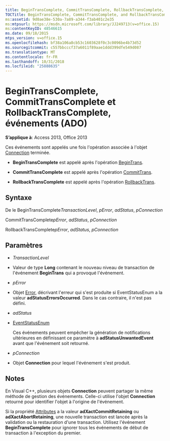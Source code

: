 ```yaml
---
title: BeginTransComplete, CommitTransComplete, RollbackTransComplete, événements (ADO)
TOCTitle: BeginTransComplete, CommitTransComplete, and RollbackTransComplete Events (ADO)
ms:assetid: 9d0ae38e-530a-7a89-a344-f3ab401c2e35
ms:mtpsurl: https://msdn.microsoft.com/library/JJ249713(v=office.15)
ms:contentKeyID: 48546615
ms.date: 09/18/2015
mtps_version: v=office.15
ms.openlocfilehash: bf38a106a8cb53c1603628f0c3c0096be4b73d52
ms.sourcegitcommit: c557bbcccf37a6011f89aae1ddd399dfe549d087
ms.translationtype: MT
ms.contentlocale: fr-FR
ms.lasthandoff: 10/31/2018
ms.locfileid: "25888635"
---
```

# <a name="begintranscomplete-committranscomplete-and-rollbacktranscomplete-events-ado"></a>BeginTransComplete, CommitTransComplete et RollbackTransComplete, événements (ADO)


**S’applique à**: Access 2013, Office 2013


Ces événements sont appelés une fois l'opération associée à l'objet [Connection](connection-object-ado.md) terminée.

  - **BeginTransComplete** est appelé après l'opération [BeginTrans](begintrans-committrans-and-rollbacktrans-methods-ado.md).

  - **CommitTransComplete** est appelé après l'opération [CommitTrans](begintrans-committrans-and-rollbacktrans-methods-ado.md).

  - **RollbackTransComplete** est appelé après l'opération [RollbackTrans](begintrans-committrans-and-rollbacktrans-methods-ado.md).

## <a name="syntax"></a>Syntaxe

De le BeginTransComplete*TransactionLevel*, *pError*, *adStatus*, *pConnection*

CommitTransComplete*pError*, *adStatus*, *pConnection*

RollbackTransComplete*pError*, *adStatus*, *pConnection*

## <a name="parameters"></a>Paramètres

  - *TransactionLevel*

  - Valeur de type **Long** contenant le nouveau niveau de transaction de l'événement **BeginTrans** qui a provoqué l'événement.

  - *pError*

  - Objet [Error](error-object-ado.md), décrivant l'erreur qui s'est produite si EventStatusEnum a la valeur **adStatusErrorsOccurred**. Dans le cas contraire, il n'est pas défini.

  - *adStatus*

  - [EventStatusEnum](eventstatusenum.md)
    
    Ces événements peuvent empêcher la génération de notifications ultérieures en définissant ce paramètre à **adStatusUnwantedEvent** avant que l'événement soit retourné.

  - *pConnection*

  - Objet **Connection** pour lequel l'événement s'est produit.

## <a name="remarks"></a>Notes

En Visual C++, plusieurs objets **Connection** peuvent partager la même méthode de gestion des événements. Celle-ci utilise l'objet **Connection** retourné pour identifier l'objet à l'origine de l'événement.

Si la propriété [Attributes](attributes-property-ado.md) a la valeur **adXactCommitRetaining** ou **adXactAbortRetaining**, une nouvelle transaction est lancée après la validation ou la restauration d'une transaction. Utilisez l'événement **BeginTransComplete** pour ignorer tous les événements de début de transaction à l'exception du premier.

